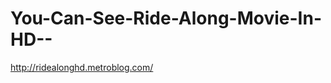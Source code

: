 You-Can-See-Ride-Along-Movie-In-HD--
====================================

http://ridealonghd.metroblog.com/
